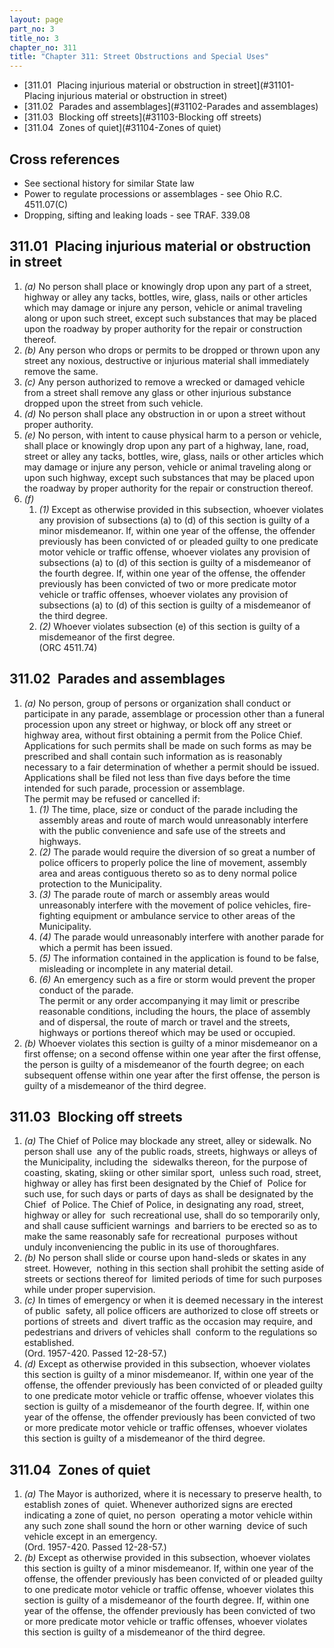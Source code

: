 ```yaml
---
layout: page
part_no: 3
title_no: 3
chapter_no: 311
title: "Chapter 311: Street Obstructions and Special Uses"
---
```


* [311.01   Placing injurious material or obstruction in street](#31101-Placing injurious material or obstruction in street)
* [311.02   Parades and assemblages](#31102-Parades and assemblages)
* [311.03   Blocking off streets](#31103-Blocking off streets)
* [311.04   Zones of quiet](#31104-Zones of quiet)

## Cross references

* See sectional history for similar State law
* Power to regulate processions or assemblages - see Ohio R.C. 4511.07(C)
* Dropping, sifting and leaking loads - see TRAF. 339.08

## 311.01   Placing injurious material or obstruction in street

1. _(a)_ No person shall place or knowingly drop upon any part of a street,
highway or alley any tacks, bottles, wire, glass, nails or other articles which
may damage or injure any person, vehicle or animal traveling along or upon such
street, except such substances that may be placed upon the roadway by proper
authority for the repair or construction thereof.
2. _(b)_ Any person who drops or permits to be dropped or thrown upon any
street any noxious, destructive or injurious material shall immediately remove
the same.
3. _(c)_ Any person authorized to remove a wrecked or damaged vehicle from a
street shall remove any glass or other injurious substance dropped upon the
street from such vehicle.
4. _(d)_ No person shall place any obstruction in or upon a street without
proper authority.
5. _(e)_ No person, with intent to cause physical harm to a person or vehicle,
shall place or knowingly drop upon any part of a highway, lane, road, street or
alley any tacks, bottles, wire, glass, nails or other articles which may damage
or injure any person, vehicle or animal traveling along or upon such highway,
except such substances that may be placed upon the roadway by proper authority
for the repair or construction thereof. 
6. _(f)_
    1. _(1)_ Except as otherwise provided in this subsection, whoever
violates any provision of subsections (a) to (d) of this section is guilty of a
minor misdemeanor. If, within one year of the offense, the offender previously
has been convicted of or pleaded guilty to one predicate motor vehicle or
traffic offense, whoever violates any provision of subsections (a) to (d) of
this section is guilty of a misdemeanor of the fourth degree. If, within one
year of the offense, the offender previously has been convicted of two or more
predicate motor vehicle or traffic offenses, whoever violates any provision of
subsections (a) to (d) of this section is guilty of a misdemeanor of the third
degree.
    2. _(2)_ Whoever violates subsection (e) of this section is guilty of a
misdemeanor of the first degree.  
(ORC 4511.74)

## 311.02   Parades and assemblages

1. _(a)_ No person, group of persons or organization shall conduct or
participate in any parade, assemblage or procession other than a funeral
procession upon any street or highway, or block off any street or highway area,
without first obtaining a permit from the Police Chief.  
Applications for such permits shall be made on such forms as may be
prescribed and shall contain such information as is reasonably necessary to a
fair determination of whether a permit should be issued. Applications shall be
filed not less than five days before the time intended for such parade,
procession or assemblage.  
The permit may be refused or cancelled if:
    1. _(1)_ The time, place, size or conduct of the parade including the
assembly areas and route of march would unreasonably interfere with the public
convenience and safe use of the streets and highways.
    2. _(2)_ The parade would require the diversion of so great a number of
police officers to properly police the line of movement, assembly area and
areas contiguous thereto so as to deny normal police protection to the
Municipality.
    3. _(3)_ The parade route of march or assembly areas would unreasonably
interfere with the movement of police vehicles, fire-fighting equipment or
ambulance service to other areas of the Municipality.
    4. _(4)_ The parade would unreasonably interfere with another parade for
which a permit has been issued.
    5. _(5)_ The information contained in the application is found to be false,
misleading or incomplete in any material detail.
    6. _(6)_ An emergency such as a fire or storm would prevent the proper
conduct of the parade.  
The permit or any order accompanying it may limit or prescribe reasonable
conditions, including the hours, the place of assembly and of dispersal, the
route of march or travel and the streets, highways or portions thereof which
may be used or occupied.
2. _(b)_ Whoever violates this section is guilty of a minor misdemeanor on a
first offense; on a second offense within one year after the first offense, the
person is guilty of a misdemeanor of the fourth degree; on each subsequent
offense within one year after the first offense, the person is guilty of a
misdemeanor of the third degree.

## 311.03   Blocking off streets

1. _(a)_ The Chief of Police may blockade any street, alley or sidewalk. No
person shall use  any of the public roads, streets, highways or alleys of the
Municipality, including the  sidewalks thereon, for the purpose of coasting,
skating, skiing or other similar sport,  unless such road, street, highway or
alley has first been designated by the Chief of  Police for such use, for such
days or parts of days as shall be designated by the Chief  of Police. The Chief
of Police, in designating any road, street, highway or alley for  such
recreational use, shall do so temporarily only, and shall cause sufficient
warnings  and barriers to be erected so as to make the same reasonably safe for
recreational  purposes without unduly inconveniencing the public in its use of
thoroughfares. 
2. _(b)_ No person shall slide or course upon hand-sleds or skates in any
street. However,  nothing in this section shall prohibit the setting aside of
streets or sections thereof for  limited periods of time for such purposes
while under proper supervision. 
3. _(c)_ In times of emergency or when it is deemed necessary in the interest
of public  safety, all police officers are authorized to close off streets or
portions of streets and  divert traffic as the occasion may require, and
pedestrians and drivers of vehicles shall  conform to the regulations so
established.  
(Ord. 1957-420. Passed 12-28-57.) 
4. _(d)_ Except as otherwise provided in this subsection, whoever violates this
section is guilty of a minor misdemeanor. If, within one year of the offense,
the offender previously has been convicted of or pleaded guilty to one
predicate motor vehicle or traffic offense, whoever violates this section is
guilty of a misdemeanor of the fourth degree. If, within one year of the
offense, the offender previously has been convicted of two or more predicate
motor vehicle or traffic offenses, whoever violates this section is guilty of a
misdemeanor of the third degree.

## 311.04   Zones of quiet

1. _(a)_ The Mayor is authorized, where it is necessary to preserve health, to
establish zones of  quiet. Whenever authorized signs are erected indicating a
zone of quiet, no person  operating a motor vehicle within any such zone shall
sound the horn or other warning  device of such vehicle except in an emergency.  
(Ord. 1957-420. Passed 12-28-57.)
2. _(b)_ Except as otherwise provided in this subsection, whoever violates this
section is guilty of a minor misdemeanor. If, within one year of the offense,
the offender previously has been convicted of or pleaded guilty to one
predicate motor vehicle or traffic offense, whoever violates this section is
guilty of a misdemeanor of the fourth degree. If, within one year of the
offense, the offender previously has been convicted of two or more predicate
motor vehicle or traffic offenses, whoever violates this section is guilty of a
misdemeanor of the third degree.
